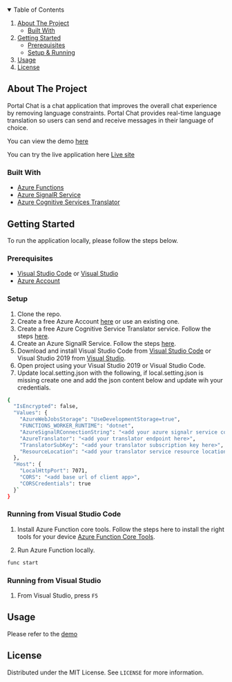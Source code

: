 <!--
*** Thanks for checking out the Best-README-Template. If you have a suggestion
*** that would make this better, please fork the repo and create a pull request
*** or simply open an issue with the tag "enhancement".
*** Thanks again! Now go create something AMAZING! :D
-->



<!-- PROJECT SHIELDS -->
<!--
*** I'm using markdown "reference style" links for readability.
*** Reference links are enclosed in brackets [ ] instead of parentheses ( ).
*** See the bottom of this document for the declaration of the reference variables
*** for contributors-url, forks-url, etc. This is an optional, concise syntax you may use.
*** https://www.markdownguide.org/basic-syntax/#reference-style-links
-->

<!-- PROJECT LOGO -->
<br />
<p align="center">
<!-- TABLE OF CONTENTS -->
<details open="open">
  <summary>Table of Contents</summary>
  <ol>
    <li>
      <a href="#about-the-project">About The Project</a>
      <ul>
        <li><a href="#built-with">Built With</a></li>
      </ul>
    </li>
    <li>
      <a href="#getting-started">Getting Started</a>
      <ul>
        <li><a href="#prerequisites">Prerequisites</a></li>
      </ul>
      <ul>
        <li><a href="#setup">Setup & Running</a></li>
      </ul>
    </li>
    <li><a href="#usage">Usage</a></li>
    <li><a href="#license">License</a></li>
  </ol>
</details>



<!-- ABOUT THE PROJECT -->
## About The Project
Portal Chat is a chat application that improves the overall chat experience by removing language constraints. Portal Chat provides real-time language translation so users can send and receive messages in their language of choice. 


You can view the demo [here](https://youtu.be/8hoIWhCucrs)

You can try the live application here [Live site](https://ashy-bay-0f647ba03.azurestaticapps.net)
### Built With
* [Azure Functions](https://azure.microsoft.com/services/functions/)
* [Azure SignalR Service](https://azure.microsoft.com/services/signalr-service/)
* [Azure Cognitive Services Translator](https://azure.microsoft.com/services/cognitive-services/translator/)

<!-- GETTING STARTED -->
## Getting Started

To run the application locally, please follow the steps below.

### Prerequisites

* [Visual Studio Code](https://code.visualstudio.com/) or [Visual Studio](https://visualstudio.microsoft.com/)
* [Azure Account](https://azure.microsoft.com/)

### Setup

1. Clone the repo.
2. Create a free Azure Account [here](https://azure.microsoft.com/) or use an existing one. 
3. Create a free Azure Cognitive Service Translator service. Follow the steps [here](https://docs.microsoft.com/en-gb/azure/cognitive-services/translator/translator-how-to-signup).
4. Create an Azure SignalR Service. Follow the steps [here](https://docs.microsoft.com/en-us/azure/azure-signalr/signalr-quickstart-azure-functions-csharp).
5. Download and install Visual Studio Code from [Visual Studio Code](https://code.visualstudio.com/) or Visual Studio 2019 from [Visual Studio](https://visualstudio.microsoft.com/).
6. Open project using your Visual Studio 2019 or Visual Studio Code.
7. Update local.setting.json with the following, if local.setting.json is missing create one and add the json content below and update wih your credentials.
  ```sh
  {
    "IsEncrypted": false,
    "Values": {
      "AzureWebJobsStorage": "UseDevelopmentStorage=true",
      "FUNCTIONS_WORKER_RUNTIME": "dotnet",
      "AzureSignalRConnectionString": "<add your azure signalr service connection string here>",
      "AzureTranslator": "<add your translator endpoint here>",
      "TranslatorSubKey": "<add your translator subscription key here>",
      "ResourceLocation": "<add your translator service resource location in azure here>"
    },
    "Host": {
      "LocalHttpPort": 7071,
      "CORS": "<add base url of client app>",
      "CORSCredentials": true
    }`
  }
  ```

### Running from Visual Studio Code

1. Install Azure Function core tools. Follow the steps here to install the right tools for your device [Azure Function Core Tools](https://docs.microsoft.com/en-us/azure/azure-functions/functions-run-local).

2. Run Azure Function locally.
```sh
func start
```

### Running from Visual Studio

1. From Visual Studio, press `F5`


## Usage

Please refer to the [demo](https://youtu.be/8hoIWhCucrs)

## License

Distributed under the MIT License. See `LICENSE` for more information.

